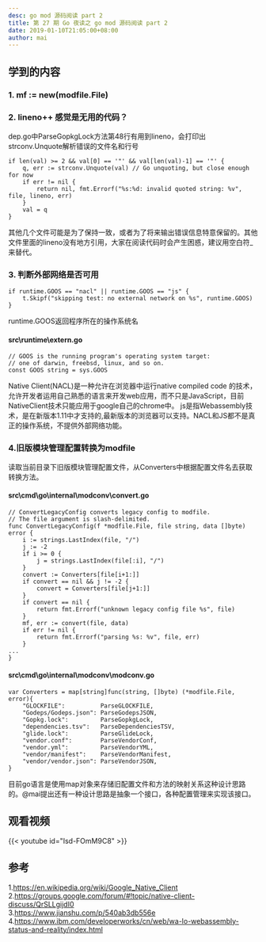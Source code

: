 ```yaml
---
desc: go mod 源码阅读 part 2
title: 第 27 期 Go 夜读之 go mod 源码阅读 part 2
date: 2019-01-10T21:05:00+08:00
author: mai
---
```


## 学到的内容

### 1. mf := new(modfile.File)
### 2. lineno++ 感觉是无用的代码？

dep.go中ParseGopkgLock方法第48行有用到lineno，会打印出strconv.Unquote解析错误的文件名和行号
```golang
if len(val) >= 2 && val[0] == '"' && val[len(val)-1] == '"' {
    q, err := strconv.Unquote(val) // Go unquoting, but close enough for now
    if err != nil {
        return nil, fmt.Errorf("%s:%d: invalid quoted string: %v", file, lineno, err)
    }
    val = q
}
```
其他几个文件可能是为了保持一致，或者为了将来输出错误信息特意保留的。其他文件里面的lineno没有地方引用，大家在阅读代码时会产生困惑，建议用空白符_来替代。

### 3. 判断外部网络是否可用

```golang
if runtime.GOOS == "nacl" || runtime.GOOS == "js" {
	t.Skipf("skipping test: no external network on %s", runtime.GOOS)
}
```

runtime.GOOS返回程序所在的操作系统名  
#### src\runtime\extern.go
```golang
// GOOS is the running program's operating system target:
// one of darwin, freebsd, linux, and so on.
const GOOS string = sys.GOOS
```

Native Client(NACL)是一种允许在浏览器中运行native compiled code 的技术，允许开发者运用自己熟悉的语言来开发web应用，而不只是JavaScript，目前NativeClient技术只能应用于google自己的chrome中。
js是指Webassembly技术，是在新版本1.11中才支持的,最新版本的浏览器可以支持。NACL和JS都不是真正的操作系统，不提供外部网络功能。

### 4.旧版模块管理配置转换为modfile

读取当前目录下旧版模块管理配置文件，从Converters中根据配置文件名去获取转换方法。

#### src\cmd\go\internal\modconv\convert.go
```golang
// ConvertLegacyConfig converts legacy config to modfile.
// The file argument is slash-delimited.
func ConvertLegacyConfig(f *modfile.File, file string, data []byte) error {
    i := strings.LastIndex(file, "/")
    j := -2
    if i >= 0 {
        j = strings.LastIndex(file[:i], "/")
    }
    convert := Converters[file[i+1:]]
    if convert == nil && j != -2 {
        convert = Converters[file[j+1:]]
    }
    if convert == nil {
        return fmt.Errorf("unknown legacy config file %s", file)
    }
    mf, err := convert(file, data)
    if err != nil {
        return fmt.Errorf("parsing %s: %v", file, err)
    }
...
}
```

#### src\cmd\go\internal\modconv\modconv.go
```golang
var Converters = map[string]func(string, []byte) (*modfile.File, error){
    "GLOCKFILE":          ParseGLOCKFILE,
    "Godeps/Godeps.json": ParseGodepsJSON,
    "Gopkg.lock":         ParseGopkgLock,
    "dependencies.tsv":   ParseDependenciesTSV,
    "glide.lock":         ParseGlideLock,
    "vendor.conf":        ParseVendorConf,
    "vendor.yml":         ParseVendorYML,
    "vendor/manifest":    ParseVendorManifest,
    "vendor/vendor.json": ParseVendorJSON,
}
```

目前go语言是使用map对象来存储旧配置文件和方法的映射关系这种设计思路的。@mai提出还有一种设计思路是抽象一个接口，各种配置管理来实现该接口。


## 观看视频

{{< youtube id="Isd-FOmM9C8" >}}


## 参考

1.https://en.wikipedia.org/wiki/Google_Native_Client  
2.https://groups.google.com/forum/#!topic/native-client-discuss/QrSLLgijdI0  
3.https://www.jianshu.com/p/540ab3db556e  
4.https://www.ibm.com/developerworks/cn/web/wa-lo-webassembly-status-and-reality/index.html